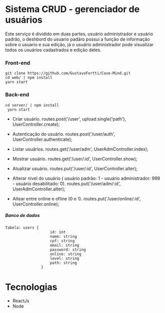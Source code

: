 # Sistema CRUD - gerenciador de usuários

Este serviço é dividido em duas partes, usuário administrador e usuário padrão, o deshbord do usuario padãro possui a função de informação sobre o usuario e sua edição, já o usuário administrador pode visualizar todos os usuários cadastrados e edição deles.

### Front-end

	git clone https://github.com/GustavoFortti/Case-Mind.git
	cd web/ | npm install
	yarn start

### Back-end

	cd server/ | npm install
	 yarn start

- Criar usuário.
	routes.post('/user', upload.single('path'), UserController.create);
- Autenticação do usuário.
	routes.post('/user/auth', UserController.authenticate);

- Listar usuários.
	routes.get('/user/adm', UserAdmController.index);
- Mostrar usuário.
	routes.get('/user/:id', UserController.show);

- Atualizar usuário.
	routes.put('/user/:id', UserController.alter);
- Alterar nivel do usuário ( usuário padrão: 1 - usuário administrador: 999 - usuário desabilitado: 0).
	routes.put('/user/adm/:id', UserAdmController.alter);
- Altear entre online e ofline (0 e 1).
	routes.put('/user/online/:id', UserController.online);

##### Banco de dados

	Tabela: users {
						id: int
						name: string
						cpf: string
						email: string
						password: string
						online: string
						level: string
						path: string
					}



# Tecnologias

- ReactJs
- Node
